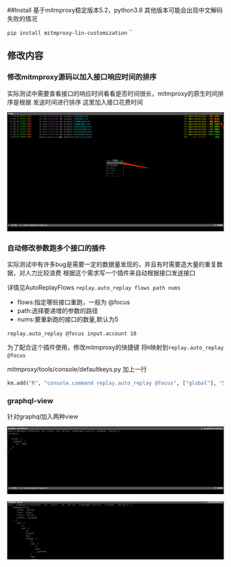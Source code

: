 ##Install
基于mitmproxy稳定版本5.2，python3.8
其他版本可能会出现中文解码失败的情况

`pip install mitmproxy-lin-customization`
``

## 修改内容
### 修改mitmproxy源码以加入接口响应时间的排序
实际测试中需要查看接口的响应时间看看是否时间很长，mitmproxy的原生时间排序是根据
发送时间进行排序
这里加入接口花费时间

![img.png](img_3.png)

### 自动修改参数跑多个接口的插件

实际测试中有许多bug是需要一定的数据量发现的，并且有时需要造大量的重复数据，对人力比较浪费 根据这个需求写一个插件来自动根据接口发送接口

详情见AutoReplayFlows
`replay.auto_replay flows path nums`

- flows:指定哪些接口重跑，一般为 @focus
- path:选择要递增的参数的路径
- nums:要重新跑的接口的数量,默认为5

`replay.auto_replay @focus input.account 10`

为了配合这个插件使用，修改mitmproxy的快捷键 将`R`映射到`replay.auto_replay @focus`

mitmproxy/tools/console/defaultkeys.py 加上一行

```python
km.add("R", "console.command replay.auto_replay @focus", ["global"], "Set intercept")
```

### graphql-view

针对graphql加入两种view

![img_1.png](img_1.png)

![img.png](img_2.png)

